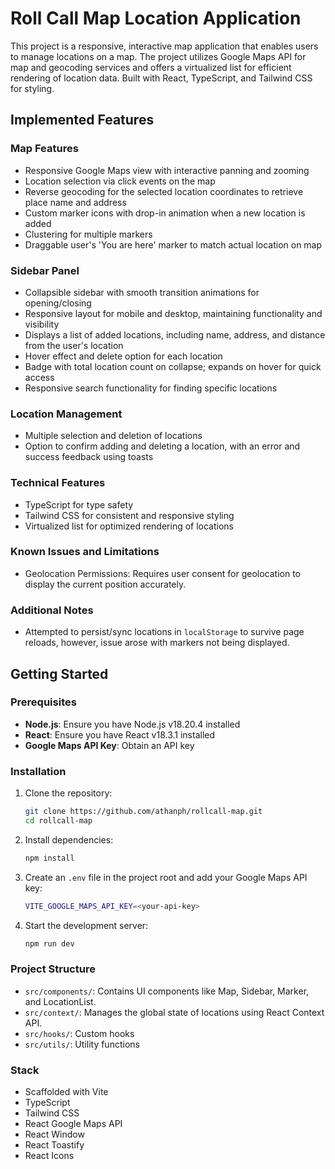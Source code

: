 # Roll Call Map Location Application

This project is a responsive, interactive map application that enables users to manage locations on a map. The project utilizes Google Maps API for map and geocoding services and offers a virtualized list for efficient rendering of location data. Built with React, TypeScript, and Tailwind CSS for styling.

## Implemented Features

### Map Features

- Responsive Google Maps view with interactive panning and zooming
- Location selection via click events on the map
- Reverse geocoding for the selected location coordinates to retrieve place name and address
- Custom marker icons with drop-in animation when a new location is added
- Clustering for multiple markers
- Draggable user's 'You are here' marker to match actual location on map

### Sidebar Panel

- Collapsible sidebar with smooth transition animations for opening/closing
- Responsive layout for mobile and desktop, maintaining functionality and visibility
- Displays a list of added locations, including name, address, and distance from the user's location
- Hover effect and delete option for each location
- Badge with total location count on collapse; expands on hover for quick access
- Responsive search functionality for finding specific locations

### Location Management

- Multiple selection and deletion of locations
- Option to confirm adding and deleting a location, with an error and success feedback using toasts

### Technical Features

- TypeScript for type safety
- Tailwind CSS for consistent and responsive styling
- Virtualized list for optimized rendering of locations

### Known Issues and Limitations

- Geolocation Permissions: Requires user consent for geolocation to display the current position accurately.

### Additional Notes

- Attempted to persist/sync locations in `localStorage` to survive page reloads, however, issue arose with markers not being displayed.

## Getting Started

### Prerequisites

- **Node.js**: Ensure you have Node.js v18.20.4 installed
- **React**: Ensure you have React v18.3.1 installed
- **Google Maps API Key**: Obtain an API key

### Installation

1. Clone the repository:

   ```bash
   git clone https://github.com/athanph/rollcall-map.git
   cd rollcall-map
   ```

2. Install dependencies:

   ```bash
   npm install
   ```

3. Create an `.env` file in the project root and add your Google Maps API key:

   ```bash
   VITE_GOOGLE_MAPS_API_KEY=<your-api-key>
   ```

4. Start the development server:
   ```bash
   npm run dev
   ```

### Project Structure

- `src/components/`: Contains UI components like Map, Sidebar, Marker, and LocationList.
- `src/context/`: Manages the global state of locations using React Context API.
- `src/hooks/`: Custom hooks
- `src/utils/`: Utility functions

### Stack

- Scaffolded with Vite
- TypeScript
- Tailwind CSS
- React Google Maps API
- React Window
- React Toastify
- React Icons
